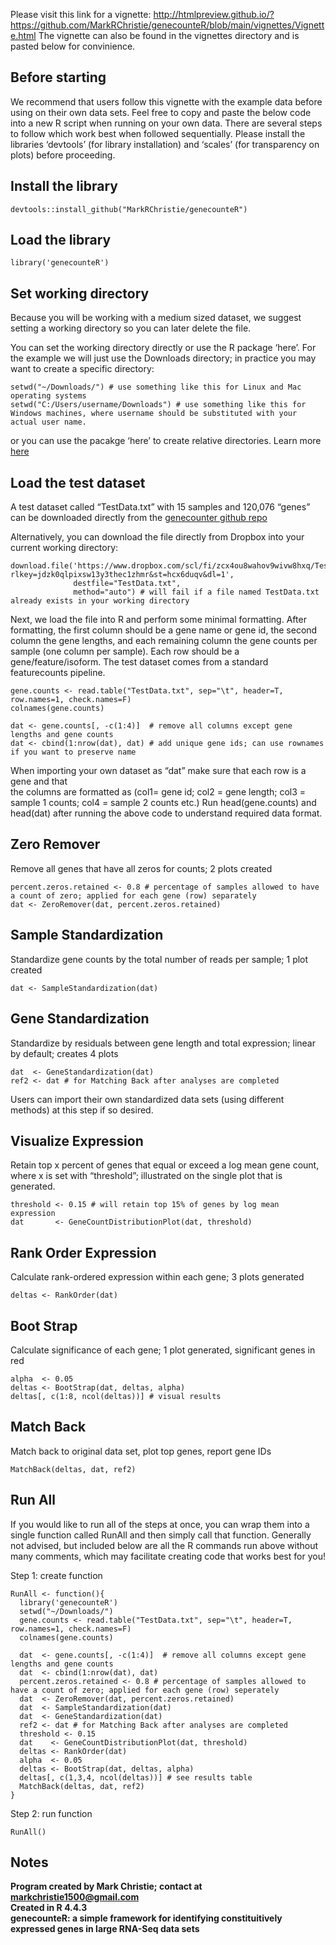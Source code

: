 Please visit this link for a vignette:
http://htmlpreview.github.io/?https://github.com/MarkRChristie/genecounteR/blob/main/vignettes/Vignette.html
The vignette can also be found in the vignettes directory and is pasted below for convinience.

## Before starting

We recommend that users follow this vignette with the example data
before using on their own data sets. Feel free to copy and paste the
below code into a new R script when running on your own data. There are
several steps to follow which work best when followed sequentially.
Please install the libraries ‘devtools’ (for library installation) and
‘scales’ (for transparency on plots) before proceeding.

## Install the library

    devtools::install_github("MarkRChristie/genecounteR")

## Load the library

    library('genecounteR')

## Set working directory

Because you will be working with a medium sized dataset, we suggest
setting a working directory so you can later delete the file.

You can set the working directory directly or use the R package ‘here’.
For the example we will just use the Downloads directory; in practice
you may want to create a specific directory:

    setwd("~/Downloads/") # use something like this for Linux and Mac operating systems
    setwd("C:/Users/username/Downloads") # use something like this for Windows machines, where username should be substituted with your actual user name.

or you can use the pacakge ‘here’ to create relative directories. Learn
more [here](https://cloud.r-project.org/web/packages/here/index.html)

## Load the test dataset

A test dataset called “TestData.txt” with 15 samples and 120,076 “genes”
can be downloaded directly from the [genecounter github
repo](https://github.com/MarkRChristie/genecounteR/tree/main/inst/extdata)

Alternatively, you can download the file directly from Dropbox into your
current working directory:

    download.file('https://www.dropbox.com/scl/fi/zcx4ou8wahov9wivw8hxq/TestData.txt?rlkey=jdzk0qlpixsw13y3thec1zhmr&st=hcx6duqv&dl=1',
                  destfile="TestData.txt",
                  method="auto") # will fail if a file named TestData.txt already exists in your working directory

Next, we load the file into R and perform some minimal formatting. After
formatting, the first column should be a gene name or gene id, the
second column the gene lengths, and each remaining column the gene
counts per sample (one column per sample). Each row should be a
gene/feature/isoform. The test dataset comes from a standard
featurecounts pipeline.

    gene.counts <- read.table("TestData.txt", sep="\t", header=T, row.names=1, check.names=F)
    colnames(gene.counts)

    dat <- gene.counts[, -c(1:4)]  # remove all columns except gene lengths and gene counts
    dat <- cbind(1:nrow(dat), dat) # add unique gene ids; can use rownames if you want to preserve name

When importing your own dataset as “dat” make sure that each row is a
gene and that  
the columns are formatted as (col1= gene id; col2 = gene length; col3 =
sample 1 counts; col4 = sample 2 counts etc.) Run head(gene.counts) and
head(dat) after running the above code to understand required data
format.

## Zero Remover

Remove all genes that have all zeros for counts; 2 plots created

    percent.zeros.retained <- 0.8 # percentage of samples allowed to have a count of zero; applied for each gene (row) separately
    dat <- ZeroRemover(dat, percent.zeros.retained)

## Sample Standardization

Standardize gene counts by the total number of reads per sample; 1 plot
created

    dat <- SampleStandardization(dat)

## Gene Standardization

Standardize by residuals between gene length and total expression;
linear by default; creates 4 plots

    dat  <- GeneStandardization(dat)
    ref2 <- dat # for Matching Back after analyses are completed 

Users can import their own standardized data sets (using different
methods) at this step if so desired.

## Visualize Expression

Retain top x percent of genes that equal or exceed a log mean gene
count, where x is set with “threshold”; illustrated on the single plot
that is generated.

    threshold <- 0.15 # will retain top 15% of genes by log mean expression
    dat       <- GeneCountDistributionPlot(dat, threshold) 

## Rank Order Expression

Calculate rank-ordered expression within each gene; 3 plots generated

    deltas <- RankOrder(dat) 

## Boot Strap

Calculate significance of each gene; 1 plot generated, significant genes
in red

    alpha  <- 0.05
    deltas <- BootStrap(dat, deltas, alpha)
    deltas[, c(1:8, ncol(deltas))] # visual results

## Match Back

Match back to original data set, plot top genes, report gene IDs

    MatchBack(deltas, dat, ref2)

## Run All

If you would like to run all of the steps at once, you can wrap them
into a single function called RunAll and then simply call that function.
Generally not advised, but included below are all the R commands run
above without many comments, which may facilitate creating code that
works best for you!

Step 1: create function

    RunAll <- function(){
      library('genecounteR')
      setwd("~/Downloads/") 
      gene.counts <- read.table("TestData.txt", sep="\t", header=T, row.names=1, check.names=F)
      colnames(gene.counts)
      
      dat  <- gene.counts[, -c(1:4)]  # remove all columns except gene lengths and gene counts
      dat  <- cbind(1:nrow(dat), dat)
      percent.zeros.retained <- 0.8 # percentage of samples allowed to have a count of zero; applied for each gene (row) seperately
      dat  <- ZeroRemover(dat, percent.zeros.retained)
      dat  <- SampleStandardization(dat)
      dat  <- GeneStandardization(dat)
      ref2 <- dat # for Matching Back after analyses are completed 
      threshold <- 0.15
      dat    <- GeneCountDistributionPlot(dat, threshold) 
      deltas <- RankOrder(dat) 
      alpha  <- 0.05
      deltas <- BootStrap(dat, deltas, alpha)
      deltas[, c(1,3,4, ncol(deltas))] # see results table
      MatchBack(deltas, dat, ref2)
    }

Step 2: run function

    RunAll()

## Notes
**Program created by Mark Christie; contact at <markchristie1500@gmail.com>  
Created in R 4.4.3  
genecounteR: a simple framework for identifying constituitively expressed genes in large RNA-Seq data sets**



